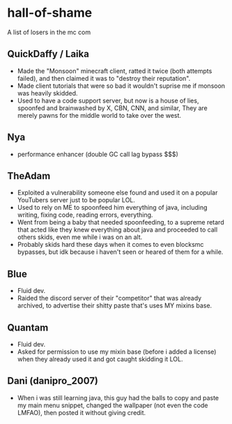 # hall-of-shame
A list of losers in the mc com

## QuickDaffy / Laika
* Made the "Monsoon" minecraft client, ratted it twice (both attempts failed), and then claimed it was to "destroy their reputation".
* Made client tutorials that were so bad it wouldn't suprise me if monsoon was heavily skidded.
* Used to have a code support server, but now is a house of lies, spoonfed and brainwashed by X, CBN, CNN, and similar, They are merely pawns for the middle world to take over the west.

## Nya
* performance enhancer (double GC call lag bypass $$$)

## TheAdam
* Exploited a vulnerability someone else found and used it on a popular YouTubers server just to be popular LOL.
* Used to rely on ME to spoonfeed him everything of java, including writing, fixing code, reading errors, everything.
* Went from being a baby that needed spoonfeeding, to a supreme retard that acted like they knew everything about java and proceeded to call others skids, even me while i was on an alt.
* Probably skids hard these days when it comes to even blocksmc bypasses, but idk because i haven't seen or heared of them for a while.

## Blue
* Fluid dev.
* Raided the discord server of their "competitor" that was already archived, to advertise their shitty paste that's uses MY mixins base.

## Quantam
* Fluid dev.
* Asked for permission to use my mixin base (before i added a license) when they already used it and got caught skidding it LOL.

## Dani (danipro_2007)
* When i was still learning java, this guy had the balls to copy and paste my main menu snippet, changed the wallpaper (not even the code LMFAO), then posted it without giving credit.
